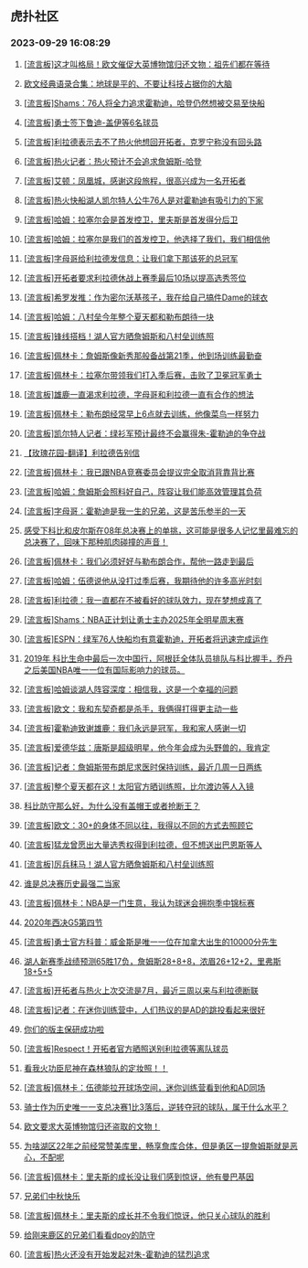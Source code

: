 ## 虎扑社区 
### 2023-09-29 16:08:29

1. [[流言板]这才叫格局！欧文催促大英博物馆归还文物：祖先们都在等待](https://bbs.hupu.com/62268803.html)

2. [欧文经典语录合集：地球是平的、不要让科技占据你的大脑](https://bbs.hupu.com/62270404.html)

3. [[流言板]Shams：76人将全力追求霍勒迪，哈登仍然想被交易至快船](https://bbs.hupu.com/62269289.html)

4. [[流言板]勇士签下鲁迪-盖伊等6名球员](https://bbs.hupu.com/62268074.html)

5. [[流言板]利拉德表示去不了热火他想回开拓者，克罗宁称没有回头路](https://bbs.hupu.com/62267998.html)

6. [[流言板]热火记者：热火预计不会追求詹姆斯-哈登](https://bbs.hupu.com/62267845.html)

7. [[流言板]艾顿：凤凰城，感谢这段旅程，很高兴成为一名开拓者](https://bbs.hupu.com/62269147.html)

8. [[流言板]热火快船湖人凯尔特人公牛76人是对霍勒迪有吸引力的下家](https://bbs.hupu.com/62267752.html)

9. [[流言板]哈姆：拉塞尔会是首发控卫，里夫斯是首发得分后卫](https://bbs.hupu.com/62267533.html)

10. [[流言板]哈姆：拉塞尔是我们的首发控卫，他选择了我们，我们相信他](https://bbs.hupu.com/62268555.html)

11. [[流言板]字母哥给利拉德发信息：让我们拿下那该死的总冠军](https://bbs.hupu.com/62267762.html)

12. [[流言板]开拓者要求利拉德休战上赛季最后10场以提高选秀签位](https://bbs.hupu.com/62267892.html)

13. [[流言板]希罗发推：作为密尔沃基孩子，我在给自己搞件Dame的球衣](https://bbs.hupu.com/62267115.html)

14. [[流言板]哈姆：八村垒今年整个夏天都和勒布朗待一块](https://bbs.hupu.com/62267360.html)

15. [[流言板]锋线搭档！湖人官方晒詹姆斯和八村垒训练照](https://bbs.hupu.com/62268479.html)

16. [[流言板]佩林卡：詹姆斯像新秀那般备战第21季，他到场训练最勤奋](https://bbs.hupu.com/62268248.html)

17. [[流言板]佩林卡：拉塞尔带领我们打入季后赛，击败了卫冕冠军勇士](https://bbs.hupu.com/62270840.html)

18. [[流言板]雄鹿一直渴求利拉德，字母哥和利拉德一直有合作的想法](https://bbs.hupu.com/62268394.html)

19. [[流言板]佩林卡：勒布朗经常早上6点就去训练，他像菜鸟一样努力](https://bbs.hupu.com/62267505.html)

20. [[流言板]凯尔特人记者：绿衫军预计最终不会赢得朱-霍勒迪的争夺战](https://bbs.hupu.com/62267978.html)

21. [【玫瑰花园-翻译】利拉德告别信](https://bbs.hupu.com/62270040.html)

22. [[流言板]佩林卡：我已跟NBA竞赛委员会提议完全取消背靠背比赛](https://bbs.hupu.com/62267253.html)

23. [[流言板]哈姆：詹姆斯会照料好自己，阵容让我们能高效管理其负荷](https://bbs.hupu.com/62268896.html)

24. [[流言板]字母哥：霍勒迪是我一生的兄弟，这是苦乐参半的一天](https://bbs.hupu.com/62267365.html)

25. [感受下科比和皮尔斯在08年总决赛上的单挑，这可能是很多人记忆里最难忘的总决赛了，回味下那种肌肉碰撞的声音！](https://bbs.hupu.com/62266969.html)

26. [[流言板]佩林卡：我们必须好好与勒布朗合作，帮他一路走到最后](https://bbs.hupu.com/62267131.html)

27. [[流言板]哈姆：伍德说他从没打过季后赛，我期待他的许多高光时刻](https://bbs.hupu.com/62270606.html)

28. [[流言板]利拉德：我一直都在不被看好的球队效力，现在梦想成真了](https://bbs.hupu.com/62267321.html)

29. [[流言板]Shams：NBA正计划让勇士主办2025年全明星周末赛](https://bbs.hupu.com/62266277.html)

30. [[流言板]ESPN：绿军76人快船均有意霍勒迪，开拓者将迅速完成运作](https://bbs.hupu.com/62266341.html)

31. [2019年 科比生命中最后一次中国行，阿根廷全体队员排队与科比握手，乔丹之后美国NBA唯一一位有国际影响力的球员。](https://bbs.hupu.com/62269559.html)

32. [[流言板]哈姆谈湖人阵容深度：相信我，这是一个幸福的问题](https://bbs.hupu.com/62267631.html)

33. [[流言板]欧文：我和东契奇都是杀手，我俩得打得更主动一些](https://bbs.hupu.com/62268294.html)

34. [[流言板]霍勒迪致谢雄鹿：我们永远是冠军，我和家人感谢一切](https://bbs.hupu.com/62266830.html)

35. [[流言板]爱德华兹：唐斯是超级明星，他今年会成为头野兽的，我肯定](https://bbs.hupu.com/62269236.html)

36. [[流言板]记者：詹姆斯带布朗尼求医时保持训练，最近几周一日两练](https://bbs.hupu.com/62266411.html)

37. [[流言板]整个夏天都在这！太阳官方晒训练照，比尔渡边等人入镜](https://bbs.hupu.com/62268537.html)

38. [科比防守那么好，为什么没有盖帽王或者抢断王？](https://bbs.hupu.com/62270081.html)

39. [[流言板]欧文：30+的身体不同以往，我得以不同的方式去照顾它](https://bbs.hupu.com/62268213.html)

40. [[流言板]猛龙曾愿出大量选秀权得到利拉德，但不想送出巴恩斯等人](https://bbs.hupu.com/62267540.html)

41. [[流言板]厉兵秣马！湖人官方晒詹姆斯和八村垒训练照](https://bbs.hupu.com/62266861.html)

42. [谁是总决赛历史最强二当家](https://bbs.hupu.com/62269721.html)

43. [[流言板]佩林卡：NBA是一门生意，我认为球迷会拥抱季中锦标赛](https://bbs.hupu.com/62270519.html)

44. [2020年西决G5第四节](https://bbs.hupu.com/62269795.html)

45. [[流言板]勇士官方科普：威金斯是唯一一位在加拿大出生的10000分先生](https://bbs.hupu.com/62266984.html)

46. [湖人新赛季战绩预测65胜17负，詹姆斯28+8+8，浓眉26+12+2，里弗斯18+5+5](https://bbs.hupu.com/62270182.html)

47. [[流言板]开拓者与热火上次交流是7月，最近三周以来与利拉德断联](https://bbs.hupu.com/62267794.html)

48. [[流言板]记者：在迷你训练营中，人们热议的是AD的跳投看起来很好](https://bbs.hupu.com/62266425.html)

49. [你们的版主保研成功啦](https://bbs.hupu.com/62270482.html)

50. [[流言板]Respect！开拓者官方晒照送别利拉德等离队球员](https://bbs.hupu.com/62266935.html)

51. [看我火功臣尼神在森林狼队的定妆照！！](https://bbs.hupu.com/62269822.html)

52. [[流言板]佩林卡：伍德能拉开球场空间，迷你训练营看到他和AD同场](https://bbs.hupu.com/62271604.html)

53. [骑士作为历史唯一一支总决赛1比3落后，逆转夺冠的球队，属于什么水平？](https://bbs.hupu.com/62270353.html)

54. [欧文要求大英博物馆归还盗取的文物！](https://bbs.hupu.com/62269789.html)

55. [为啥湖区22年之前经常赞美库里，畅享詹库合体，但是勇区一提詹姆斯就是恶心，不配呢](https://bbs.hupu.com/62269923.html)

56. [[流言板]佩林卡：里夫斯的成长没让我们感到惊讶，他有曼巴基因](https://bbs.hupu.com/62266981.html)

57. [兄弟们中秋快乐](https://bbs.hupu.com/62269674.html)

58. [[流言板]佩林卡：里夫斯的成长并不令我们惊讶，他只关心球队的胜利](https://bbs.hupu.com/62271692.html)

59. [给刚来鹿区的兄弟们看看dpoy的防守](https://bbs.hupu.com/62270739.html)

60. [[流言板]热火还没有开始发起对朱-霍勒迪的猛烈追求](https://bbs.hupu.com/62267781.html)

